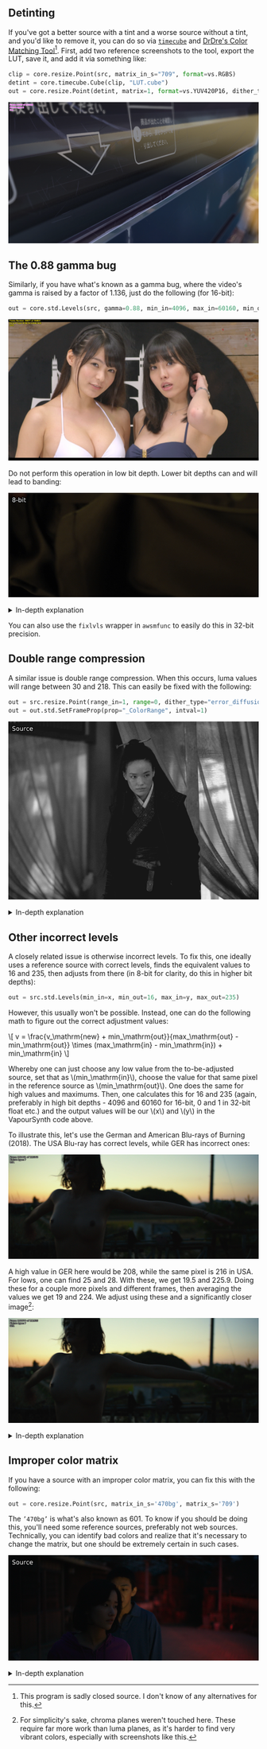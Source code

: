 ## Detinting

If you've got a better source with a tint and a worse source without a
tint, and you'd like to remove it, you can do so via [`timecube`](https://github.com/sekrit-twc/timecube) and
[DrDre's Color Matching Tool](https://valeyard.net/2017/03/drdres-color-matching-tool-v1-2.php)[^1]. First, add two reference screenshots
to the tool, export the LUT, save it, and add it via something like:

```py
clip = core.resize.Point(src, matrix_in_s="709", format=vs.RGBS)
detint = core.timecube.Cube(clip, "LUT.cube")
out = core.resize.Point(detint, matrix=1, format=vs.YUV420P16, dither_type="error_diffusion")
```

<p align="center">
<img src='Pictures/detint_before2.png' onmouseover="this.src='Pictures/detint_after2.png';" onmouseout="this.src='Pictures/detint_before2.png';" />
</p>

## The 0.88 gamma bug

Similarly, if you have what's known as a gamma bug, where the video's gamma is raised by a factor of 1.136, just do the following (for 16-bit):

```py
out = core.std.Levels(src, gamma=0.88, min_in=4096, max_in=60160, min_out=4096, max_out=60160, planes=0)
```

<p align="center">
<img src='Pictures/gamma_before.png' onmouseover="this.src='Pictures/gamma_after.png';" onmouseout="this.src='Pictures/gamma_before.png';" />
</p>

Do not perform this operation in low bit depth. Lower bit depths can and will lead to banding:
<p align="center">
<img src='Pictures/gamma_lbd.png' onmouseover="this.src='Pictures/gamma_hbd.png';" onmouseout="this.src='Pictures/gamma_lbd.png';" />
</p>

<details>
<summary>In-depth explanation</summary>
This error seems to stem from Apple software.  <a href="https://vitrolite.wordpress.com/2010/12/31/quicktime_gamma_bug/">This blog post</a> is one of the few mentions of this blug one can find online.

The reason for this is likely that the software unnecessarily tries to convert between NTSC gamma (2.2) and PC gamma (2.5), as \\(\frac{2.2}{2.5}=0.88\\).

To undo this, we every value just has to be raised to the power of 0.88, although TV range normalization has to be done:

\\[
v_\mathrm{new} = \left( \frac{v - min_\mathrm{in}}{max_\mathrm{in} - min_\mathrm{in}} \right) ^ {0.88} \times (max_\mathrm{out} - min_\mathrm{out}) + min_\mathrm{out}
\\]
</details>

You can also use the `fixlvls` wrapper in `awsmfunc` to easily do this in 32-bit precision.

## Double range compression

A similar issue is double range compression.  When this occurs, luma values will range between 30 and 218.  This can easily be fixed with the following:

```py
out = src.resize.Point(range_in=1, range=0, dither_type="error_diffusion")
out = out.std.SetFrameProp(prop="_ColorRange", intval=1)
```

<p align="center">
<img src='Pictures/double_range_compression0.png' onmouseover="this.src='Pictures/double_range_compression1.png';" onmouseout="this.src='Pictures/double_range_compression0.png';" />
</p>

<details>
<summary>In-depth explanation</summary>
This issue means something or someone during the encoding pipeline assumed the input to be full range despite it already being in limited range.  As the end result usually has to be limited range, this perceived issue is "fixed".

One can also do the exact same in <code>std.Levels</code> actually.  The following math is applied for changing range:

\\[
v_\mathrm{new} = \left( \frac{v - min_\mathrm{in}}{max_\mathrm{in} - min_\mathrm{in}} \right) \times (max_\mathrm{out} - min_\mathrm{out}) + min_\mathrm{out}
\\]

For range compression, the following values are used:
\\[
min_\mathrm{in} = 0 \qquad max_\mathrm{in} = 255 \qquad min_\mathrm{out} = 16 \qquad max_\mathrm{out} = 235
\\]

As the zlib resizers use 32-bit precision to perform this internally, it's easiest to just use those.  However, these will change the file's <code>_ColorRange</code> property, hence the need for <code>std.SetFrameProp</code>. 

</details>

## Other incorrect levels

A closely related issue is otherwise incorrect levels.  To fix this, one ideally uses a reference source with correct levels, finds the equivalent values to 16 and 235, then adjusts from there (in 8-bit for clarity, do this in higher bit depths):

```py
out = src.std.Levels(min_in=x, min_out=16, max_in=y, max_out=235)
```

However, this usually won't be possible.  Instead, one can do the following math to figure out the correct adjustment values:

\\[
v = \frac{v_\mathrm{new} + min_\mathrm{out}}{max_\mathrm{out} - min_\mathrm{out}} \times (max_\mathrm{in} - min_\mathrm{in}) + min_\mathrm{in}
\\]

Whereby one can just choose any low value from the to-be-adjusted source, set that as \\(min_\mathrm{in}\\), choose the value for that same pixel in the reference source as \\(min_\mathrm{out}\\).  One does the same for high values and maximums.  Then, one calculates this for 16 and 235 (again, preferably in high bit depths - 4096 and 60160 for 16-bit, 0 and 1 in 32-bit float etc.) and the output values will be our \\(x\\) and \\(y\\) in the VapourSynth code above.

To illustrate this, let's use the German and American Blu-rays of Burning (2018).  The USA Blu-ray has correct levels, while GER has incorrect ones:

<p align="center">
<img src='Pictures/burning_usa0.png' onmouseover="this.src='Pictures/burning_ger0.png';" onmouseout="this.src='Pictures/burning_usa0.png';" />
</p>

A high value in GER here would be 208, while the same pixel is 216 in USA.  For lows, one can find 25 and 28.  With these, we get 19.5 and 225.9.  Doing these for a couple more pixels and different frames, then averaging the values we get 19 and 224.  We adjust using these and a significantly closer image[^2]:

<p align="center">
<img src='Pictures/burning_ger_fixed0.png' onmouseover="this.src='Pictures/burning_usa0.png';" onmouseout="this.src='Pictures/burning_ger_fixed0.png';" />
</p>

<details>
<summary>In-depth explanation</summary>
Those who have read the previous explanations should recognize this function, as it is the inverse of the function used for level adjustment.  We simply reverse it, set our desired values as \(v_\mathrm{new}\) and calculate.
</details>

## Improper color matrix

If you have a source with an improper color matrix, you can fix this
with the following:

```py
out = core.resize.Point(src, matrix_in_s='470bg', matrix_s='709')
```

The `’470bg’` is what's also known as 601. To know if you should be
doing this, you'll need some reference sources, preferably not web
sources. Technically, you can identify bad colors and realize that it's
necessary to change the matrix, but one should be extremely certain in such cases.

<p align="center">
<img src='Pictures/burning_matrix_before.png' onmouseover="this.src='Pictures/burning_matrix_after.png';" onmouseout="this.src='Pictures/burning_matrix_before.png';" />
</p>

<details>
<summary>In-depth explanation</summary>
Color matrices define how conversion between YCbCr and RGB takes place.  As RGB naturally doesn't have any subsampling, the clip is first converted from 4:2:0 to 4:4:4, then from YCbCr to RGB, then the process is reverted.  During the YCbCr to RGB conversion, we assume Rec.601 matrix coefficients, while during the conversion back, we specify Rec.709.

The reason why it's difficult to know whether the incorrect standard was assumed is because the two cover a similar range of CIE 1931.  The chromaticity diagrams should make this obvious (Rec.2020 included as a reference):

<p align="center">
<img src='Pictures/colorspaces.svg'/>
</p>

</details>

[^1]: This program is sadly closed source.  I don't know of any alternatives for this.

[^2]: For simplicity's sake, chroma planes weren't touched here.  These require far more work than luma planes, as it's harder to find very vibrant colors, especially with screenshots like this.
